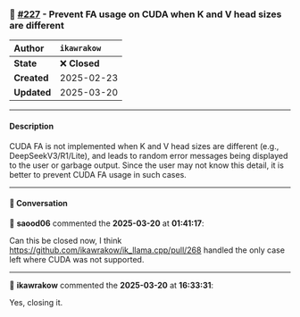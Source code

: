 ### 📝 [#227](https://github.com/ikawrakow/ik_llama.cpp/issues/227) - Prevent FA usage on CUDA when K and V head sizes are different

| **Author** | `ikawrakow` |
| :--- | :--- |
| **State** | ❌ **Closed** |
| **Created** | 2025-02-23 |
| **Updated** | 2025-03-20 |

---

#### Description

CUDA FA is not implemented when K and V head sizes are different (e.g., DeepSeekV3/R1/Lite), and leads to random error messages being displayed to the user or garbage output. Since the user may not know this detail, it is better to prevent CUDA FA usage in such cases.

---

#### 💬 Conversation

👤 **saood06** commented the **2025-03-20** at **01:41:17**:<br>

Can this be closed now, I think https://github.com/ikawrakow/ik_llama.cpp/pull/268 handled the only case left where CUDA was not supported.

---

👤 **ikawrakow** commented the **2025-03-20** at **16:33:31**:<br>

Yes, closing it.